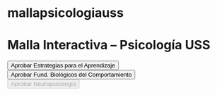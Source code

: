 # mallapsicologiauss
<!DOCTYPE html>
<html lang="es">
<head>
    <meta charset="UTF-8">
    <title>Malla Interactiva Psicología</title>
    <link rel="stylesheet" href="styles.css">
</head>
<body>
    <h1>Malla Interactiva – Psicología USS</h1>
    <div id="grid">
        <!-- Ejemplo para tres ramos del semestre 1 -->
        <div class="course" id="ASIGESAP01" data-prereq="">
            <button>Aprobar Estrategias para el Aprendizaje</button>
        </div>
        <div class="course" id="PSICA001" data-prereq="">
            <button>Aprobar Fund. Biológicos del Comportamiento</button>
        </div>
        <div class="course" id="PSIC8001" data-prereq="PSICA001">
            <button disabled>Aprobar Neuropsicología</button>
        </div>
        <!-- Puedes repetir este bloque con todos los cursos y prerrequisitos -->
    </div>
    <script src="script.js"></script>
</body>
</html>
